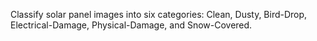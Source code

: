 Classify solar panel images into six categories: Clean, Dusty, Bird-Drop, Electrical-Damage, Physical-Damage, and Snow-Covered.

